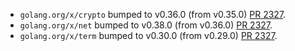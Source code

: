 * `golang.org/x/crypto` bumped to v0.36.0 (from v0.35.0) [PR 2327](https://github.com/provenance-io/provenance/pull/2327).
* `golang.org/x/net` bumped to v0.38.0 (from v0.36.0) [PR 2327](https://github.com/provenance-io/provenance/pull/2327).
* `golang.org/x/term` bumped to v0.30.0 (from v0.29.0) [PR 2327](https://github.com/provenance-io/provenance/pull/2327).
